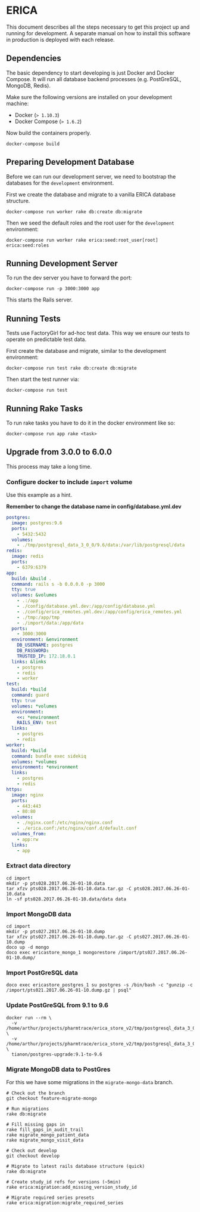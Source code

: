 # ERICA

This document describes all the steps necessary to get this project up
and running for development. A separate manual on how to install this
software in production is deployed with each release.

## Dependencies

The basic dependency to start developing is just Docker and Docker
Compose. It will run all database backend processes (e.g. PostGreSQL,
MongoDB, Redis).

Make sure the following versions are installed on your development
machine:

-   Docker (`> 1.10.3`)
-   Docker Compose (`> 1.6.2`)

Now build the containers properly.

    docker-compose build

## Preparing Development Database

Before we can run our development server, we need to bootstrap the
databases for the `development` environment.

First we create the database and migrate to a vanilla ERICA database
structure.

    docker-compose run worker rake db:create db:migrate

Then we seed the default roles and the root user for the `development`
environment:

    docker-compose run worker rake erica:seed:root_user[root] erica:seed:roles

## Running Development Server

To run the dev server you have to forward the port:

    docker-compose run -p 3000:3000 app

This starts the Rails server.

## Running Tests

Tests use FactoryGirl for ad-hoc test data. This way we ensure our
tests to operate on predictable test data.

First create the database and migrate, similar to the development
environment:

    docker-compose run test rake db:create db:migrate

Then start the test runner via:

    docker-compose run test

## Running Rake Tasks

To run rake tasks you have to do it in the docker environment like so:

    docker-compose run app rake <task>

## Upgrade from 3.0.0 to 6.0.0

This process may take a long time.

### Configure docker to include `import` volume

Use this example as a hint.

**Remember to change the database name in config/database.yml.dev**

```yaml
postgres:
  image: postgres:9.6
  ports:
    - 5432:5432
  volumes:
    - ./tmp/postgresql_data_3_0_0/9.6/data:/var/lib/postgresql/data
redis:
  image: redis
  ports:
    - 6379:6379
app:
  build: &build .
  command: rails s -b 0.0.0.0 -p 3000
  tty: true
  volumes: &volumes
    - .:/app
    - ./config/database.yml.dev:/app/config/database.yml
    - ./config/erica_remotes.yml.dev:/app/config/erica_remotes.yml
    - ./tmp:/app/tmp
    - ./import/data:/app/data
  ports:
    - 3000:3000
  environment: &environment
    DB_USERNAME: postgres
    DB_PASSWORD:
    TRUSTED_IP: 172.18.0.1
  links: &links
    - postgres
    - redis
    - worker
test:
  build: *build
  command: guard
  tty: true
  volumes: *volumes
  environment:
    <<: *environment
    RAILS_ENV: test
  links:
    - postgres
    - redis
worker:
  build: *build
  command: bundle exec sidekiq
  volumes: *volumes
  environment: *environment
  links:
    - postgres
    - redis
https:
  image: nginx
  ports:
    - 443:443
    - 80:80
  volumes:
    - ./nginx.conf:/etc/nginx/nginx.conf
    - ./erica.conf:/etc/nginx/conf.d/default.conf
  volumes_from:
    - app:rw
  links:
    - app
```

### Extract data directory

```
cd import
mkdir -p pts028.2017.06.26-01-10.data
tar xfzv pts028.2017.06.26-01-10.data.tar.gz -C pts028.2017.06.26-01-10.data
ln -sf pts028.2017.06.26-01-10.data/data data
```

### Import MongoDB data

```
cd import
mkdir -p pts027.2017.06.26-01-10.dump
tar xfzv pts027.2017.06.26-01-10.dump.tar.gz -C pts027.2017.06.26-01-10.dump
doco up -d mongo
doco exec ericastore_mongo_1 mongorestore /import/pts027.2017.06.26-01-10.dump/
```


### Import PostGreSQL data

```
doco exec ericastore_postgres_1 su postgres -s /bin/bash -c "gunzip -c /import/pts021.2017.06.26-01-10.dump.gz | psql"
```

### Update PostGreSQL from 9.1 to 9.6

```
docker run --rm \
  -v /home/arthur/projects/pharmtrace/erica_store_v2/tmp/postgresql_data_3_0_0/9.1/data:/var/lib/postgresql/9.1/data \
  -v /home/arthur/projects/pharmtrace/erica_store_v2/tmp/postgresql_data_3_0_0/9.6/data:/var/lib/postgresql/9.6/data \
  tianon/postgres-upgrade:9.1-to-9.6
```

### Migrate MongoDB data to PostGres

For this we have some migrations in the `migrate-mongo-data` branch.

```
# Check out the branch
git checkout feature-migrate-mongo

# Run migrations
rake db:migrate

# Fill missing gaps in
rake fill_gaps_in_audit_trail
rake migrate_mongo_patient_data
rake migrate_mongo_visit_data

# Check out develop
git checkout develop

# Migrate to latest rails database structure (quick)
rake db:migrate

# Create study_id refs for versions (~5min)
rake erica:migration:add_missing_version_study_id

# Migrate required series presets
rake erica:migration:migrate_required_series
```
